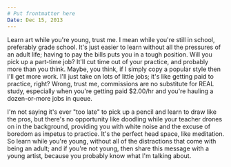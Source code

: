 ```yaml
---
# Put frontmatter here
Date: Dec 15, 2013
---
```

Learn art while you're young, trust me. I mean while you're still in school, preferably grade school. It's just easier to learn without all the pressures of an adult life; having to pay the bills puts you in a tough position. Will you pick up a part-time job? It'll cut time out of your practice, and probably more than you think. Maybe, you think, if I simply copy a popular style then I'll get more work. I'll just take on lots of little jobs; it's like getting paid to practice, right? Wrong, trust me, commissions are no substitute for REAL study, especially when you're getting paid $2.00/hr and you're hauling a dozen-or-more jobs in queue.

I'm not saying it's ever "too late" to pick up a pencil and learn to draw like the pros, but there's no opportunity like doodling while your teacher drones on in the background, providing you with white noise and the excuse of boredom as impetus to practice. It's the perfect head space, like meditation. So learn while you're young, without all of the distractions that come with being an adult; and if you're not young, then share this message with a young artist, because you probably know what I'm talking about.